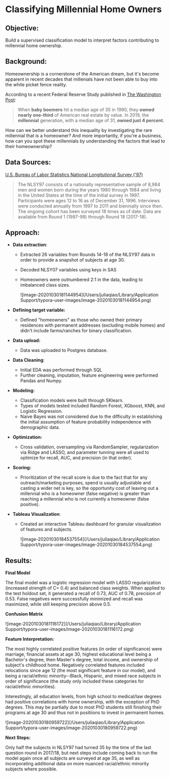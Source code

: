 # Classifying Millennial Home Owners

## Objective:

Build a supervised classification model to interpret factors contributing to millennial home ownership. 

## Background:

Homeownership is a cornerstone of the American dream, but it's become apparent in recent decades that millenials have not been able to buy into the white picket fence reality. 

According to a recent Federal Reserve Study published in [The Washington Post](https://www.washingtonpost.com/business/2020/01/20/millennials-share-us-housing-market-small-shrinking/):

> When **baby boomers** hit a median age of 35 in 1990, they **owned nearly one-third** of American real estate by value. In 2019, the **millennial** generation, with a median age of 31, **owned just 4 percent.**

How can we better understand this inequality by investigating the rare millennial that is a homeowner? And more importantly, if you're a business, how can you spot these millennials by understanding the factors that lead to their homeownership?

## Data Sources:

[U.S. Bureau of Labor Statistics National Longitutional Survey ('97)](https://www.bls.gov/nls/nlsy97.htm) 

> The NLSY97 consists of a nationally representative sample of 8,984 men and women born during the years 1980 through 1984 and living in the United States at the time of the initial survey in 1997. Participants were ages 12 to 16 as of December 31, 1996. Interviews were conducted annually from 1997 to 2011 and biennially since then. The ongoing cohort has been surveyed 18 times as of date. Data are available from Round 1 (1997-98) through Round 18 (2017-18).
>



## Approach: 

- **Data extraction**:

  - Extracted 26 variables from Rounds 14-18 of the NLSY97 data in order to provide a snapshot of subjects at age 30. 

  - Decoded NLSY07 variables using keys in SAS

  - Homeowners were outnumbered 2:1 in the data, leading to imbalanced class sizes. 

    ![image-20201030181144954](/Users/juliaqiao/Library/Application Support/typora-user-images/image-20201030181144954.png)

- **Defining  target variable:** 

  - Defined "homeowners" as those who owned their primary residences with permanent addresses (excluding mobile homes) and didn't include farms/ranches for binary classification. 

- **Data upload:**

  - Data was uploaded to Postgres database.

- **Data Cleaning**:

  -  Initial EDA was performed through SQL
  -  Further cleaning, imputation, feature engineering were performed Pandas and Numpy. 

- **Modeling:**

  - Classification models were built through SKlearn. 
  - Types of models tested included Random Forest, XGboost, KNN, and Logistic Regression.
  - Naive Bayes was not considered due to the difficulty in establishing the initial assumption of feature probability independence with demographic data. 

- **Optimization:**

  - Cross validation, oversampling via RandomSampler, regularization via Ridge and LASSO, and parameter tunning were all used to optimize for recall, AUC, and precision (in that order). 

- **Scoring:**

  - Prioritization of the recall score is due to the fact that for any outreach/marketing purposes, spend is usually adjustable and casting a wider net is key, so the opportunity cost of leaving out a millennial who is a homeowner (false negative) is greater than reaching a millennial who is not currently a homeowner (false positive). 

- **Tableau Visualization**:

  - Created an interactive Tableau dashboard for granular visualization of features and subjects.

    ![image-20201030184537554](/Users/juliaqiao/Library/Application Support/typora-user-images/image-20201030184537554.png)

## Results:

**Final Model** 

The final model was a logistic regression model with LASSO regularization (increased strength of C= 0.4) and balanced class weights. When applied to the test holdout set, it generated a recall of 0.73, AUC of 0.78, precision of 0.53.  False negatives were successfully minimized and recall was maximized, while still keeping precision above 0.5. 

**Confusion Matrix**

![image-20201030181116172](/Users/juliaqiao/Library/Application Support/typora-user-images/image-20201030181116172.png)



**Feature Interpretation:**

The most highly correlated positive features (in order of significance) were marriage, financial assets at age 30, highest educational level being a Bachelor's degree, then Master's degree, total income, and ownership of subject's childhood home. Negatively correlated features included relocations since age 12 (the most significant feature in our model), and being a racial/ethnic minority--Black, Hispanic, and mixed race subjects in order of significance (the study only included these categories for racial/ethnic minorities). 

Interestingly, all education levels, from high school to medical/law degrees had positive correlations with home ownership, with the exception of PhD degrees. This may be partially due to most PhD students still finishing their programs at age 30 and thus not in positiions to invest in permanent homes. 

![image-20201030180959722](/Users/juliaqiao/Library/Application Support/typora-user-images/image-20201030180959722.png)

**Next Steps:**

Only half the subjects in NLSY97 had turned 35 by the time of the last question round in 2017/18, but next steps include coming back to run the model again once all subjects are surveyed at age 35, as well as  incorporating additional data on more nuanced racial/ethnic minority subjects where possible.



